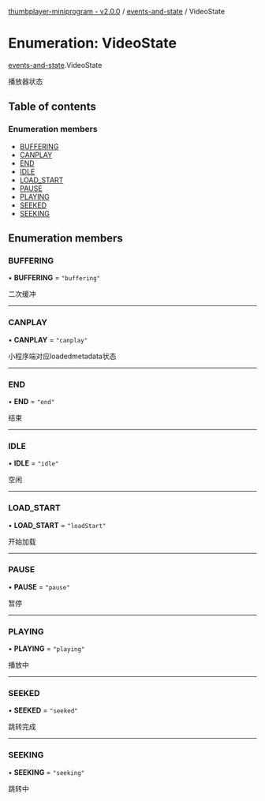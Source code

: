 [thumbplayer-miniprogram - v2.0.0](../README.md) / [events-and-state](../modules/events_and_state.md) / VideoState

# Enumeration: VideoState

[events-and-state](../modules/events_and_state.md).VideoState

播放器状态

## Table of contents

### Enumeration members

- [BUFFERING](events_and_state.VideoState.md#buffering)
- [CANPLAY](events_and_state.VideoState.md#canplay)
- [END](events_and_state.VideoState.md#end)
- [IDLE](events_and_state.VideoState.md#idle)
- [LOAD\_START](events_and_state.VideoState.md#load_start)
- [PAUSE](events_and_state.VideoState.md#pause)
- [PLAYING](events_and_state.VideoState.md#playing)
- [SEEKED](events_and_state.VideoState.md#seeked)
- [SEEKING](events_and_state.VideoState.md#seeking)

## Enumeration members

### BUFFERING

• **BUFFERING** = `"buffering"`

二次缓冲

___

### CANPLAY

• **CANPLAY** = `"canplay"`

小程序端对应loadedmetadata状态

___

### END

• **END** = `"end"`

结束

___

### IDLE

• **IDLE** = `"idle"`

空闲

___

### LOAD\_START

• **LOAD\_START** = `"loadStart"`

开始加载

___

### PAUSE

• **PAUSE** = `"pause"`

暂停

___

### PLAYING

• **PLAYING** = `"playing"`

播放中

___

### SEEKED

• **SEEKED** = `"seeked"`

跳转完成

___

### SEEKING

• **SEEKING** = `"seeking"`

跳转中
